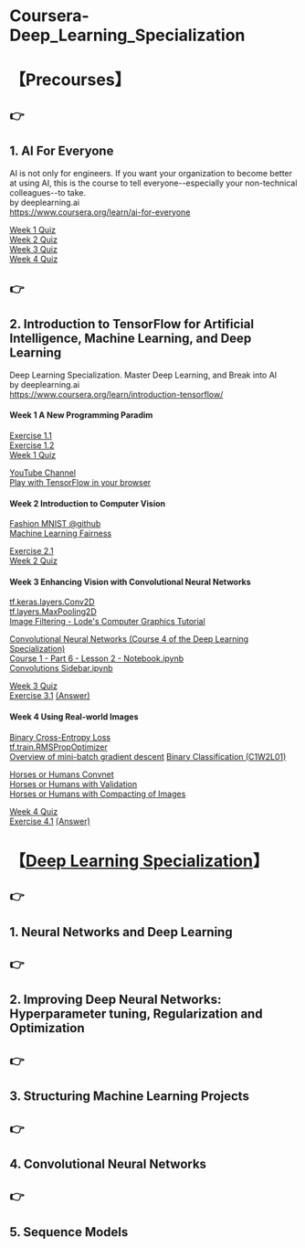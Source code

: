 # Coursera-Deep_Learning_Specialization 

# 【Precourses】

## :point_right:  
## 1. AI For Everyone  
AI is not only for engineers. If you want your organization to become better at using AI, this is the course to tell everyone--especially your non-technical colleagues--to take.  
by deeplearning.ai  
https://www.coursera.org/learn/ai-for-everyone

[Week 1 Quiz](https://github.com/Nov05/Coursera-Deep_Learning_Specialization/blob/master/AI%20For%20Everyone%20-%20Week%201%20Quiz.pdf)  
[Week 2 Quiz](https://github.com/Nov05/Coursera-Deep_Learning_Specialization/blob/master/AI%20For%20Everyone%20-%20Week%202%20Quiz.pdf)  
[Week 3 Quiz](https://github.com/Nov05/Coursera-Deep_Learning_Specialization/blob/master/AI%20For%20Everyone%20-%20Week%203%20Quiz.pdf)  
[Week 4 Quiz](https://github.com/Nov05/Coursera-Deep_Learning_Specialization/blob/master/AI%20For%20Everyone%20-%20Week%204%20Quiz.pdf)  

## :point_right:  
## 2. Introduction to TensorFlow for Artificial Intelligence, Machine Learning, and Deep Learning
Deep Learning Specialization. Master Deep Learning, and Break into AI  
by deeplearning.ai  
https://www.coursera.org/learn/introduction-tensorflow/

#### Week 1 A New Programming Paradim  
[Exercise 1.1](https://github.com/Nov05/Coursera-Deep_Learning_Specialization/blob/master/Colab1_for_deeplearn.ipynb)  
[Exercise 1.2](https://github.com/Nov05/Coursera-Deep_Learning_Specialization/blob/master/Exercise_1_House_Prices_Question.ipynb)  
[Week 1 Quiz](https://github.com/Nov05/Coursera-Deep_Learning_Specialization/blob/master/Week%201%20Quiz.pdf)  

[YouTube Channel](https://www.youtube.com/tensorflow)  
[Play with TensorFlow in your browser](http://playground.tensorflow.org/)  

#### Week 2 Introduction to Computer Vision  
[Fashion MNIST @github](https://github.com/zalandoresearch/fashion-mnist)  
[Machine Learning Fairness](https://developers.google.com/machine-learning/fairness-overview/)

[Exercise 2.1](https://github.com/Nov05/Coursera-Deep_Learning_Specialization/blob/master/Course_1_Part_4_Lesson_2_Notebook.ipynb)  
[Week 2 Quiz](https://github.com/Nov05/Coursera-Deep_Learning_Specialization/blob/master/Week%202%20Quiz.pdf)

#### Week 3 Enhancing Vision with Convolutional Neural Networks

[tf.keras.layers.Conv2D](https://www.tensorflow.org/versions/r1.8/api_docs/python/tf/keras/layers/Conv2D)  
[tf.layers.MaxPooling2D](https://www.tensorflow.org/versions/r1.8/api_docs/python/tf/layers/MaxPooling2D)  
[Image Filtering - Lode's Computer Graphics Tutorial](https://lodev.org/cgtutor/filtering.html)

[Convolutional Neural Networks (Course 4 of the Deep Learning Specialization)](https://www.youtube.com/playlist?list=PLkDaE6sCZn6Gl29AoE31iwdVwSG-KnDzF)  
[Course 1 - Part 6 - Lesson 2 - Notebook.ipynb](https://colab.research.google.com/github/lmoroney/dlaicourse/blob/master/Course%201%20-%20Part%206%20-%20Lesson%202%20-%20Notebook.ipynb)  
[Convolutions Sidebar.ipynb](https://colab.research.google.com/github/lmoroney/dlaicourse/blob/master/Course%201%20-%20Part%206%20-%20Lesson%203%20-%20Notebook.ipynb)

[Week 3 Quiz](https://github.com/Nov05/Coursera-Deep_Learning_Specialization/blob/master/Week%203%20Quiz.pdf)  
[Exercise 3.1](https://github.com/Nov05/Coursera-Deep_Learning_Specialization/blob/master/Exercise_3_Question.ipynb)
[(Answer)](https://colab.research.google.com/github/lmoroney/dlaicourse/blob/master/Exercises/Exercise%203%20-%20Convolutions/Exercise%203%20-%20Answer.ipynb)  

#### Week 4 Using Real-world Images

[Binary Cross-Entropy Loss](https://gombru.github.io/2018/05/23/cross_entropy_loss/)  
[tf.train.RMSPropOptimizer](https://www.tensorflow.org/api_docs/python/tf/train/RMSPropOptimizer)  
[Overview	of	mini-batch	gradient	descent](http://www.cs.toronto.edu/~tijmen/csc321/slides/lecture_slides_lec6.pdf)
[Binary Classification (C1W2L01)](https://www.youtube.com/watch?v=eqEc66RFY0I&t=6s)  

[Horses or Humans Convnet](https://github.com/lmoroney/dlaicourse/blob/master/Course%201%20-%20Part%208%20-%20Lesson%202%20-%20Notebook.ipynb)  
[Horses or Humans with Validation](https://github.com/lmoroney/dlaicourse/blob/master/Course%201%20-%20Part%208%20-%20Lesson%203%20-%20Notebook.ipynb)  
[Horses or Humans with Compacting of Images](https://github.com/lmoroney/dlaicourse/blob/master/Course%201%20-%20Part%208%20-%20Lesson%204%20-%20Notebook.ipynb)  

[Week 4 Quiz](https://github.com/Nov05/Coursera-Deep_Learning_Specialization/blob/master/Week%204%20Quiz.pdf)  
[Exercise 4.1](https://github.com/Nov05/Coursera-Deep_Learning_Specialization/blob/master/Exercise4_Question.ipynb)
[(Answer)](https://colab.research.google.com/github/lmoroney/dlaicourse/blob/master/Exercises/Exercise%204%20-%20Handling%20Complex%20Images/Exercise4-Answer.ipynb)

# 【[Deep Learning Specialization](https://www.coursera.org/specializations/deep-learning)】  
## :point_right:  
## 1. Neural Networks and Deep Learning  
## :point_right:  
## 2. Improving Deep Neural Networks: Hyperparameter tuning, Regularization and Optimization  
## :point_right:  
## 3. Structuring Machine Learning Projects  
## :point_right:  
## 4. Convolutional Neural Networks  
## :point_right:  
## 5. Sequence Models

